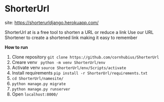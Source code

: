 # ShorterUrl

site: https://shorterurldjango.herokuapp.com/

ShorterUrl at is a free tool to shorten a URL or reduce a link
Use our URL Shortener to create a shortened link making it easy to remember

**How to run**
1. Clone repository ```git clone https://github.com/cornhubius/ShorterUrl```
2. Creare venv ``` python -m venv ShorterUrl/env```
3. Activate venv ```source ShorterUrl/env/Scripts/activate```
4. Install requirements ```pip install -r ShorterUrl/requirements.txt```
5. ```cd ShorterUrl/namesite/```
6. ```python manage.py migrate```
7. ```python manage.py runserver```
8. Open ```localhost:8000/```
